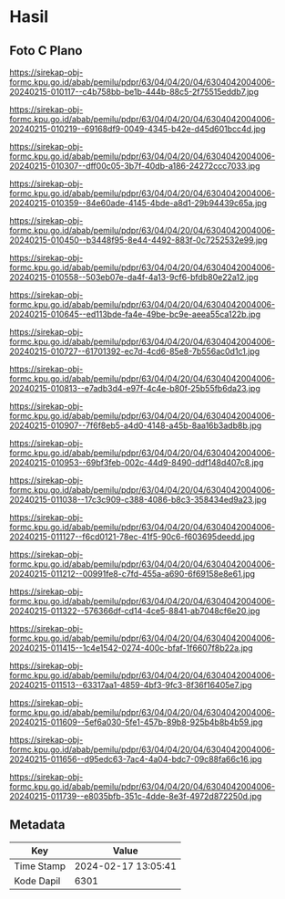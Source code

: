 # Hasil

## Foto C Plano

https://sirekap-obj-formc.kpu.go.id/abab/pemilu/pdpr/63/04/04/20/04/6304042004006-20240215-010117--c4b758bb-be1b-444b-88c5-2f75515eddb7.jpg

https://sirekap-obj-formc.kpu.go.id/abab/pemilu/pdpr/63/04/04/20/04/6304042004006-20240215-010219--69168df9-0049-4345-b42e-d45d601bcc4d.jpg

https://sirekap-obj-formc.kpu.go.id/abab/pemilu/pdpr/63/04/04/20/04/6304042004006-20240215-010307--dff00c05-3b7f-40db-a186-24272ccc7033.jpg

https://sirekap-obj-formc.kpu.go.id/abab/pemilu/pdpr/63/04/04/20/04/6304042004006-20240215-010359--84e60ade-4145-4bde-a8d1-29b94439c65a.jpg

https://sirekap-obj-formc.kpu.go.id/abab/pemilu/pdpr/63/04/04/20/04/6304042004006-20240215-010450--b3448f95-8e44-4492-883f-0c7252532e99.jpg

https://sirekap-obj-formc.kpu.go.id/abab/pemilu/pdpr/63/04/04/20/04/6304042004006-20240215-010558--503eb07e-da4f-4a13-9cf6-bfdb80e22a12.jpg

https://sirekap-obj-formc.kpu.go.id/abab/pemilu/pdpr/63/04/04/20/04/6304042004006-20240215-010645--ed113bde-fa4e-49be-bc9e-aeea55ca122b.jpg

https://sirekap-obj-formc.kpu.go.id/abab/pemilu/pdpr/63/04/04/20/04/6304042004006-20240215-010727--61701392-ec7d-4cd6-85e8-7b556ac0d1c1.jpg

https://sirekap-obj-formc.kpu.go.id/abab/pemilu/pdpr/63/04/04/20/04/6304042004006-20240215-010813--e7adb3d4-e97f-4c4e-b80f-25b55fb6da23.jpg

https://sirekap-obj-formc.kpu.go.id/abab/pemilu/pdpr/63/04/04/20/04/6304042004006-20240215-010907--7f6f8eb5-a4d0-4148-a45b-8aa16b3adb8b.jpg

https://sirekap-obj-formc.kpu.go.id/abab/pemilu/pdpr/63/04/04/20/04/6304042004006-20240215-010953--69bf3feb-002c-44d9-8490-ddf148d407c8.jpg

https://sirekap-obj-formc.kpu.go.id/abab/pemilu/pdpr/63/04/04/20/04/6304042004006-20240215-011038--17c3c909-c388-4086-b8c3-358434ed9a23.jpg

https://sirekap-obj-formc.kpu.go.id/abab/pemilu/pdpr/63/04/04/20/04/6304042004006-20240215-011127--f6cd0121-78ec-41f5-90c6-f603695deedd.jpg

https://sirekap-obj-formc.kpu.go.id/abab/pemilu/pdpr/63/04/04/20/04/6304042004006-20240215-011212--00991fe8-c7fd-455a-a690-6f69158e8e61.jpg

https://sirekap-obj-formc.kpu.go.id/abab/pemilu/pdpr/63/04/04/20/04/6304042004006-20240215-011322--576366df-cd14-4ce5-8841-ab7048cf6e20.jpg

https://sirekap-obj-formc.kpu.go.id/abab/pemilu/pdpr/63/04/04/20/04/6304042004006-20240215-011415--1c4e1542-0274-400c-bfaf-1f6607f8b22a.jpg

https://sirekap-obj-formc.kpu.go.id/abab/pemilu/pdpr/63/04/04/20/04/6304042004006-20240215-011513--63317aa1-4859-4bf3-9fc3-8f36f16405e7.jpg

https://sirekap-obj-formc.kpu.go.id/abab/pemilu/pdpr/63/04/04/20/04/6304042004006-20240215-011609--5ef6a030-5fe1-457b-89b8-925b4b8b4b59.jpg

https://sirekap-obj-formc.kpu.go.id/abab/pemilu/pdpr/63/04/04/20/04/6304042004006-20240215-011656--d95edc63-7ac4-4a04-bdc7-09c88fa66c16.jpg

https://sirekap-obj-formc.kpu.go.id/abab/pemilu/pdpr/63/04/04/20/04/6304042004006-20240215-011739--e8035bfb-351c-4dde-8e3f-4972d872250d.jpg


## Metadata

| Key        | Value               |
| ---------- | ------------------- |
| Time Stamp | 2024-02-17 13:05:41 |
| Kode Dapil | 6301                |



